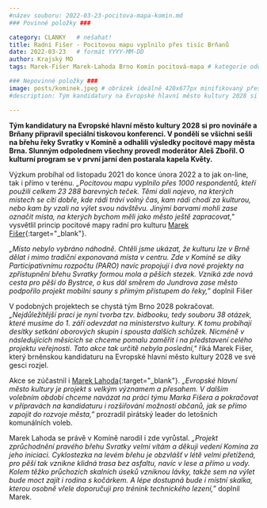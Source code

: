 ```yaml
---
#název souboru: 2022-03-23-pocitova-mapa-komin.md
### Povinné položky ###

category: CLANKY   # nešahat!
title: Radní Fišer - Pocitovou mapu vyplnilo přes tisíc Brňanů
date: 2022-03-23   # formát YYYY-MM-DD
author: Krajský MO
tags: Marek-Fišer Marek-Lahoda Brno Komín pocitová-mapa # kategorie odděleny mezerami, např. volby zemědělství životní-prostředí piráti (viz https://jihomoravsky.pirati.cz/tags/)

### Nepovinné položky ###
image: posts/kominek.jpeg # obrázek ideálně 420x677px minifikovaný přes https://tinypng.com/
#description: Tým kandidatury na Evropské hlavní město kultury 2028 si pro novináře a Brňany připravil speciální tiskovou konferenci. V pondělí se všichni sešli na břehu řeky Svratky v Komíně a odhalili výsledky pocitové mapy města Brna. Slunným odpolednem všechny provedl moderátor Aleš Zbořil. O kulturní program se v první jarní den postarala kapela Květy.

---
```


**Tým kandidatury na Evropské hlavní město kultury 2028 si pro novináře a Brňany připravil speciální tiskovou konferenci. V pondělí se všichni sešli na břehu řeky Svratky v Komíně a odhalili výsledky pocitové mapy města Brna. Slunným odpolednem všechny provedl moderátor Aleš Zbořil. O kulturní program se v první jarní den postarala kapela Květy.**

Výzkum probíhal od listopadu 2021 do konce února 2022 a to jak on-line, tak i přímo v terénu. *„Pocitovou mapu vyplnilo přes 1000 respondentů, kteří použili celkem 23 288 barevných teček. Těmi dali najevo, na kterých místech se cítí dobře, kde rádi tráví volný čas, kam rádi chodí za kulturou, nebo kam by vzali na výlet svou návštěvu. Jinými barvami mohli zase označit místa, na kterých bychom měli jako město ještě zapracovat,"* vysvětlil princip pocitové mapy radní pro kulturu [Marek Fišer](https://jihomoravsky.pirati.cz/lide/marek-fiser/){:target="_blank"}.

*„Místo nebylo vybráno náhodně. Chtěli jsme ukázat, že kulturu lze v Brně dělat i mimo tradiční exponovaná místa v centru. Zde v Komíně se díky Participativnímu rozpočtu (PARO) navíc propojují i dva nové projekty na zpřístupnění břehu Svratky formou mola a pěších stezek. Vzniká zde nová cesta pro pěší do Bystrce, o kus dál směrem do Jundrova zase město podpořilo projekt mobilní sauny s přímým přístupem do řeky,”* doplnil Fišer
 
V podobných projektech se chystá tým Brno 2028 pokračovat. *„Nejdůležitější prací je nyní tvorba tzv. bidbooku, tedy souboru 38 otázek, které musíme do 1. září odevzdat na ministerstvo kultury. K tomu probíhají desítky setkání oborových skupin i spousta dalších schůzek. Nicméně v následujících měsících se chceme pomalu zaměřit i na představení celého projektu veřejnosti. Tato akce tak určitě nebyla poslední,"* říká Marek Fišer, který brněnskou kandidaturu na Evropské hlavní město kultury 2028 ve své gesci rozjel.

Akce se zúčastnil i [Marek Lahoda](https://jihomoravsky.pirati.cz/lide/marek-lahoda/){:target="_blank"}. *„Evropské hlavní město kultury je projekt s velkým významem a přesahem. V dalším volebním období chceme navázat na práci týmu Marka Fišera a pokračovat v přípravách na kandidaturu i rozšiřování možností občanů, jak se přímo zapojit do rozvoje města,”* prozradil pirátský leader do letošních komunálních voleb.

Marek Lahoda se právě v Komíně narodil i zde vyrůstal. *„Projekt zprůchodnění pravého břehu Svratky velmi vítám a děkuji vedení Komína za jeho iniciaci. Cyklostezka na levém břehu je obzvlášť v létě velmi přetížená, pro pěší tak vznikne klidná trasa bez asfaltu, navíc v lese a přímo u vody. Kolem těžko průchozích skalních úseků vzniknou lávky, takže sem na výlet bude moct zajít i rodina s kočárkem. A lépe dostupná bude i místní skalka, kterou osobně vřele doporučuji pro trénink technického lezení,”* doplnil Marek. 
